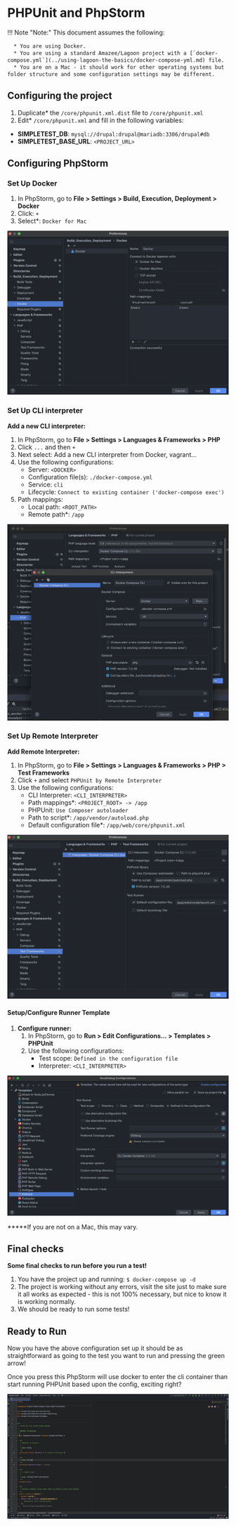 # PHPUnit and PhpStorm

!!! Note "Note:"
    This document assumes the following:

      * You are using Docker.
      * You are using a standard Amazee/Lagoon project with a [`docker-compose.yml`](../using-lagoon-the-basics/docker-compose-yml.md) file.
      * You are on a Mac - it should work for other operating systems but folder structure and some configuration settings may be different.

## Configuring the project

1. Duplicate\* the `/core/phpunit.xml.dist` file to `/core/phpunit.xml`
2. Edit\* `/core/phpunit.xml` and fill in the following variables:

* **SIMPLETEST\_DB**: `mysql://drupal:drupal@mariadb:3306/drupal#db`
* **SIMPLETEST\_BASE\_URL**: `<PROJECT_URL>`

## Configuring PhpStorm

### Set Up Docker

1. In PhpStorm, go to **File &gt; Settings &gt; Build, Execution, Deployment &gt; Docker**
2. Click: `+`
3. Select\*: `Docker for Mac`

![Set Up Docker](./1-docker-setup.png)

### Set Up CLI interpreter

**Add a new CLI interpreter:**

1. In PhpStorm, go to **File &gt; Settings &gt; Languages & Frameworks &gt; PHP**
2. Click `...` and then `+`
3. Next select: Add a new CLI interpreter from Docker, vagrant...
4. Use the following configurations:
   * Server: `<DOCKER>`
   * Configuration file\(s\): `./docker-compose.yml`
   * Service: `cli`
   * Lifecycle: `Connect to existing container ('docker-compose exec')`
5. Path mappings:
   * Local path: `<ROOT_PATH>`
   * Remote path\*: `/app`

![Add a new CLI interpreter:](./2-cli-interpreter.png)

### **Set Up Remote Interpreter**

**Add Remote Interpreter:**

1. In PhpStorm, go to **File &gt; Settings &gt; Languages & Frameworks &gt; PHP &gt; Test Frameworks**
2. Click `+` and select `PHPUnit by Remote Interpreter`
3. Use the following configurations:
   * CLI Interpreter: `<CLI_INTERPRETER>`
   * Path mappings\*: `<PROJECT_ROOT> -> /app`
   * PHPUnit: `Use Composer autoloader`
   * Path to script\*: `/app/vendor/autoload.php`
   * Default configuration file\*: `/app/web/core/phpunit.xml`

![Add Remote Interpreter](./3-remote-interpreter-setup.png)

#### Setup/Configure Runner Template <a id="Drupal:PHPUnitandPhpStorm-Setup/ConfigureRunnerTemplate"></a>

1. **Configure runner:**
   1. In PhpStorm, go to **Run &gt; Edit Configurations... &gt; Templates &gt; PHPUnit**
   2. Use the following configurations:
      * Test scope: `Defined in the configuration file`
      * Interpreter: `<CLI_INTERPRETER>`

![Configure runner](./4-configure-runner.png)

**\***If you are not on a Mac, this may vary.

## Final checks

**Some final checks to run before you run a test!**

1. You have the project up and running:  `$ docker-compose up -d`
2. The project is working without any errors, visit the site just to make sure it all works as expected - this is not 100% necessary, but nice to know it is working normally.
3. We should be ready to run some tests!

## Ready to Run

Now you have the above configuration set up it should be as straightforward as going to the test you want to run and pressing the green arrow!

Once you press this PhpStorm will use docker to enter the cli container than start running PHPUnit based upon the config, exciting right?

![Here it is in action, look at it go!!](./5-going-green-1-.gif)
